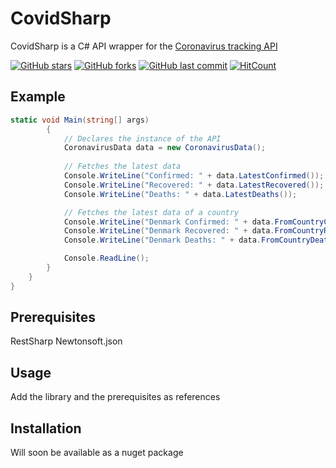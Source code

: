 # CovidSharp
CovidSharp is a C# API wrapper for the [Coronavirus tracking API](https://github.com/ExpDev07/coronavirus-tracker-api)

[![GitHub stars](https://img.shields.io/github/stars/Abdirahiim/covidtrackerapiwrapper)](https://github.com/Abdirahiim/covidtrackerapiwrapper/stargazers)
[![GitHub forks](https://img.shields.io/github/forks/Abdirahiim/covidtrackerapiwrapper)](https://github.com/Abdirahiim/covidtrackerapiwrapper/network/members)
[![GitHub last commit](https://img.shields.io/github/last-commit/Abdirahiim/covidtrackerapiwrapper)](https://github.com/Abdirahiim/covidtrackerapiwrapper/commits/master)
[![HitCount](http://hits.dwyl.com/Abdirahiim/covidtrackerapiwrapper.svg)](http://hits.dwyl.com/Abdirahiim/covidtrackerapiwrapper)

## Example
```c#
static void Main(string[] args)
        {
            // Declares the instance of the API
            CoronavirusData data = new CoronavirusData();
            
            // Fetches the latest data
            Console.WriteLine("Confirmed: " + data.LatestConfirmed());
            Console.WriteLine("Recovered: " + data.LatestRecovered());
            Console.WriteLine("Deaths: " + data.LatestDeaths());

            // Fetches the latest data of a country
            Console.WriteLine("Denmark Confirmed: " + data.FromCountryConfirmed("DK"));
            Console.WriteLine("Denmark Recovered: " + data.FromCountryRecovered("DK"));
            Console.WriteLine("Denmark Deaths: " + data.FromCountryDeaths("DK"));

            Console.ReadLine();
        }
    }
}
```
## Prerequisites
RestSharp
Newtonsoft.json

## Usage
Add the library and the prerequisites as references

## Installation
Will soon be available as a nuget package